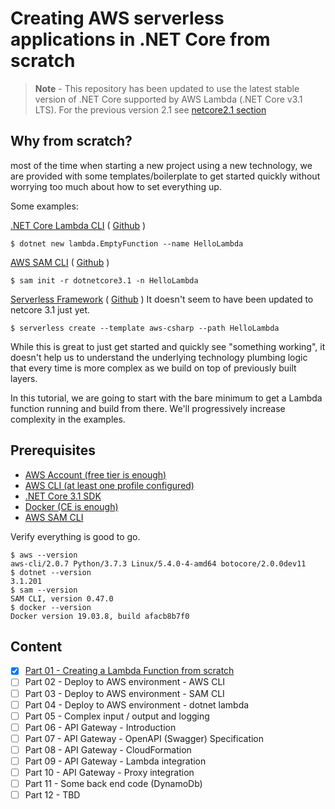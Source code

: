 # Creating AWS serverless applications in .NET Core from scratch

> **Note** - This repository has been updated to use the latest stable version of .NET Core supported by AWS Lambda (.NET Core v3.1 LTS). For the previous version 2.1 see [netcore2.1 section](netcore2.1/README.md)


## Why from scratch? 
most of the time when starting a new project using a new technology, we are provided with some templates/boilerplate to get started quickly without worrying too much about how to set everything up.

Some examples:

[.NET Core Lambda CLI](https://docs.aws.amazon.com/lambda/latest/dg/lambda-dotnet-coreclr-deployment-package.html) ( [Github](https://github.com/aws/aws-extensions-for-dotnet-cli) )

```shell
$ dotnet new lambda.EmptyFunction --name HelloLambda
```
[AWS SAM CLI](https://docs.aws.amazon.com/serverless-application-model/latest/developerguide/serverless-getting-started-hello-world.html) ( [Github](https://github.com/awslabs/aws-sam-cli) )


```shell
$ sam init -r dotnetcore3.1 -n HelloLambda
```

[Serverless Framework](https://serverless.com/framework/docs/getting-started/) ( [Github](https://github.com/serverless/serverless) )
It doesn't seem to have been updated to netcore 3.1 just yet.


```shell
$ serverless create --template aws-csharp --path HelloLambda
```

While this is great to just get started and quickly see "something working", it doesn't help us to understand the underlying technology plumbing logic that every time is more complex as we build on top of previously built layers. 

In this tutorial, we are going to start with the bare minimum to get a Lambda function running and build from there. We'll progressively increase complexity in the examples.

## Prerequisites

* [AWS Account (free tier is enough)](https://aws.amazon.com/free/)
* [AWS CLI (at least one profile configured)](https://docs.aws.amazon.com/cli/latest/userguide/cli-chap-install.html)
* [.NET Core 3.1 SDK](https://dotnet.microsoft.com/download/dotnet-core/3.1)
* [Docker (CE is enough)](https://www.docker.com/get-started)
* [AWS SAM CLI](https://github.com/awslabs/aws-sam-cli)

Verify everything is good to go.

```shell
$ aws --version
aws-cli/2.0.7 Python/3.7.3 Linux/5.4.0-4-amd64 botocore/2.0.0dev11
$ dotnet --version
3.1.201
$ sam --version
SAM CLI, version 0.47.0
$ docker --version
Docker version 19.03.8, build afacb8b7f0
```

## Content

- [x] [Part 01 - Creating a Lambda Function from scratch](netcore3.1/part-01/)
- [ ] Part 02 - Deploy to AWS environment - AWS CLI
- [ ] Part 03 - Deploy to AWS environment - SAM CLI
- [ ] Part 04 - Deploy to AWS environment - dotnet lambda
- [ ] Part 05 - Complex input / output and logging
- [ ] Part 06 - API Gateway - Introduction
- [ ] Part 07 - API Gateway - OpenAPI (Swagger) Specification
- [ ] Part 08 - API Gateway - CloudFormation
- [ ] Part 09 - API Gateway - Lambda integration
- [ ] Part 10 - API Gateway - Proxy integration
- [ ] Part 11 - Some back end code (DynamoDb)
- [ ] Part 12 - TBD
